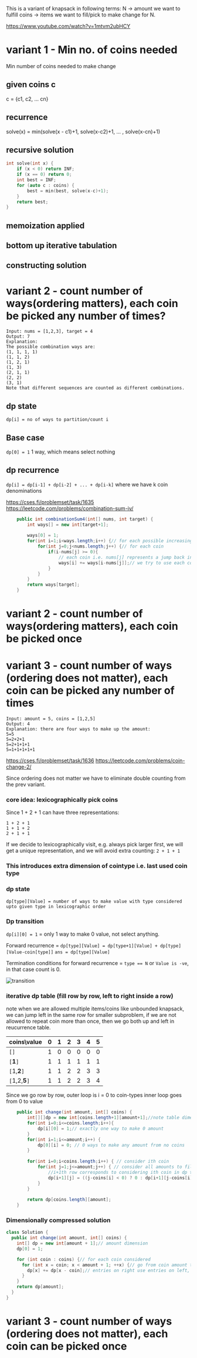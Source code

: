 
This is a variant of knapsack in following terms:
N -> amount we want to fulfill
coins -> items we want to fill/pick to make change for N.

https://www.youtube.com/watch?v=1mtvm2ubHCY

# variant 1 - Min no. of coins needed 

Min number of coins needed to make change

## given coins c

c = {c1, c2, ... cn}

## recurrence

solve(x) = min(solve(x - c1)+1, solve(x-c2)+1, ... , solve(x-cn)+1)

## recursive solution

```cpp
int solve(int x) {
    if (x < 0) return INF;
    if (x == 0) return 0;
    int best = INF;
    for (auto c : coins) {
        best = min(best, solve(x-c)+1);
    }
    return best;
}
```

## memoization applied

## bottom up iterative tabulation

## constructing solution

# variant 2 - count number of ways(ordering matters), each coin be picked any number of times?

```
Input: nums = [1,2,3], target = 4
Output: 7
Explanation:
The possible combination ways are:
(1, 1, 1, 1)
(1, 1, 2)
(1, 2, 1)
(1, 3)
(2, 1, 1)
(2, 2)
(3, 1)
Note that different sequences are counted as different combinations.
```

## dp state

`dp[i] = no of ways to partition/count i`

## Base case 

`dp[0] = 1` 1 way, which means select nothing

## dp recurrence

`dp[i] = dp[i-1] + dp[i-2] + ... + dp[i-k]` where we have k coin denominations

https://cses.fi/problemset/task/1635
https://leetcode.com/problems/combination-sum-iv/

```java
    public int combinationSum4(int[] nums, int target) {
        int ways[] = new int[target+1];
        
        ways[0] = 1;
        for(int i=1;i<ways.length;i++) {// for each possible increasing target
            for(int j=0;j<nums.length;j++) {// for each coin
                if(i-nums[j] >= 0){
                    // each coin i.e. nums[j] represents a jump back in ways
                    ways[i] += ways[i-nums[j]];// we try to use each coin and add ways from there
                }
            }
        }
        return ways[target];
    }
```

# variant 2 - count number of ways(ordering matters), each coin be picked once

# variant 3 - count number of ways (ordering does not matter), each coin can be picked any number of times

```
Input: amount = 5, coins = [1,2,5]
Output: 4
Explanation: there are four ways to make up the amount:
5=5
5=2+2+1
5=2+1+1+1
5=1+1+1+1+1
```

https://cses.fi/problemset/task/1636
https://leetcode.com/problems/coin-change-2/

Since ordering does not matter we have to eliminate double counting from the prev variant.

### core idea: lexicographically pick coins

Since 1 + 2 + 1 can have three representations:
```
1 + 2 + 1
1 + 1 + 2
2 + 1 + 1
```

If we decide to lexicographically visit, e.g. always pick larger first, we will get a unique 
representation, and we will avoid extra counting:
`2 + 1 + 1`

### This introduces extra dimension of cointype i.e. last used coin type

### dp state

`dp[type][Value] = number of ways to make value with type considered upto given type in lexicographic order`

### Dp transition

`dp[i][0] = 1` = only 1 way to make 0 value, not select anything.

Forward recurrence = `dp[type][Value] = dp[type+1][Value] + dp[type][Value-coin[type]]`
`ans = dp[type][Value]`

Termination conditions for forward recurrence = `type == N` or `Value is -ve`, in that case count is 0.

![transition](images/dpcoinchange.jpg)

### iterative dp table (fill row by row, left to right inside a row)

note when we are allowed multiple items/coins like unbounded knapsack, we can jump left in the same row for smaller subproblem,
if we are not allowed to repeat coin more than once, then we go both up and left in reucurrence table.

| coins\value     | 0 | 1 | 2 | 3 | 4 | 5 |
| --- | --- | --- | --- | --- | --- | --- |
| `[]`            | 1 | 0 | 0 | 0 | 0 | 0 |
| `[`**1**`]`     | 1 | 1 | 1 | 1 | 1 | 1 |
| `[`1,**2**`]`   | 1 | 1 | 2 | 2 | 3 | 3 |
| `[`1,2,**5**`]` | 1 | 1 | 2 | 2 | 3 | 4 |

Since we go row by row, outer loop is i = 0 to coin-types
inner loop goes from 0 to value
```java
    public int change(int amount, int[] coins) {
        int[][]dp = new int[coins.length+1][amount+1];//note table dimensions
        for(int i=0;i<=coins.length;i++){
            dp[i][0] = 1;// exactly one way to make 0 amount
        }
        for(int i=1;i<=amount;i++) {
            dp[0][i] = 0; // 0 ways to make any amount from no coins
        }
        
        for(int i=0;i<coins.length;i++) { // consider ith coin
            for(int j=1;j<=amount;j++) { // consider all amounts to filled with it
                //i+1th row corresponds to considering ith coin in dp table
                dp[i+1][j] = ((j-coins[i] < 0) ? 0 : dp[i+1][j-coins[i]]) + dp[i][j];
            }
        }
        
        return dp[coins.length][amount];
    }
```

### Dimensionally compressed solution

```java
class Solution {
  public int change(int amount, int[] coins) {
    int[] dp = new int[amount + 1];// amount dimension
    dp[0] = 1;

    for (int coin : coins) {// for each coin considered
      for (int x = coin; x < amount + 1; ++x) {// go from coin amount to end of amount
        dp[x] += dp[x - coin];// entries on right use entries on left, filling from left to right
      }
    }
    return dp[amount];
  }
}
```

# variant 3 - count number of ways (ordering does not matter), each coin can be picked once
